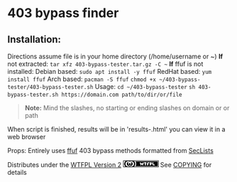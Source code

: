 # 403 bypass finder
## Installation:
Directions assume file is in your home directory (/home/username or ~)
**If** not extracted: `tar xfz 403-bypass-tester.tar.gz -C ~`
**If** ffuf is not installed:
Debian based: `sudo apt install -y ffuf`
RedHat based: `yum install ffuf`
Arch based: `pacman -S ffuf`
`chmod +x ~/403-bypass-tester/403-bypass-tester.sh`
Usage:
`cd ~/403-bypass-tester`
`sh 403-bypass-tester.sh https://domain.com path/to/dir/or/file`
> **Note:** Mind the slashes, no starting or ending slashes on domain or or path

When script is finished, results will be in 'results-<datetime>.html' you can view it in a web browser

Props:
Entirely uses [ffuf](https://github.com/ffuf/ffuf)
403 bypass methods formatted from [SecLists](https://github.com/danielmiessler/SecLists)

Distributes under the [WTFPL Version 2](http://www.wtfpl.net/) [![WTFPL](assets/wtfpl-badge.png)](http://www.wtfpl.net/)
See [COPYING](COPYING.txt) for details

